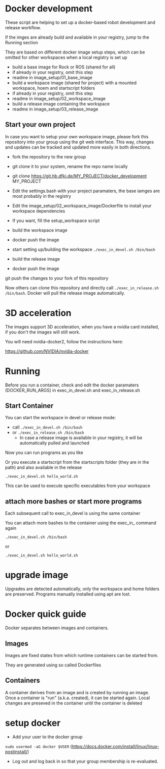 # Docker development 

These script are helping to set up a docker-based robot development and release workflow.

If the imges are already build and available in your registry, jump to the Running section

They are based on different docker image setup steps, which can be omitted for other workspaces when a local registry is set up

* build a base image for Rock or ROS (shared for all)
 * if already in your registry, omit this step
 * readme in image_setup/01_base_image
* build a workspace image (shared for project) with a mounted workspace, hoem and startscript folders
 * if already in your registry, omit this step
 * readme in image_setup/02_workspace_image
* build a release image containing the workspace
 * readme in image_setup/03_release_image

## Start your own project

In case you want to setup your own workspace image, please fork this repository into your group using the git web interface.
This way, changes and updates can be tracked and updated more easily in both directions.

* fork the repository to the new group
* git clone it to your system, rename the repo name locally
 * git clone https://git.hb.dfki.de/MY_PROJECT/docker_development MY_PROJECT

* Edit the settings.bash with your project paramaters, the base iamges are most probably in the registry
* Edit the image_setup/02_workspace_image/Dockerfile to install your workspace dependencies
* If you want, fill the setup_workspace script
* build the workspace image
 * docker push the image
* start setting up/building the workspace ```./exec_in_devel.sh /bin/bash```
* build the release image
 * docker push the image

git push the changes to your fork of this repository

Now others can clone this repository and directly call ```./exec_in_release.sh /bin/bash```.
Docker will pull the release image automatically.



# 3D acceleration

The images support 3D acceleration, when you have a nvidia card installed, if you don't the images will still work.

You will need nvidia-docker2, follow the instructions here: 

https://github.com/NVIDIA/nvidia-docker



# Running 

Before you run a container, check and edit the docker paramaters (DOCKER\_RUN\_ARGS) in exec_in_devel.sh and exec_in_release.sh

## Start Container

You can start the workspace in devel or release mode:

* call ```./exec_in_devel.sh /bin/bash``` 
* or   ```./exec_in_release.sh /bin/bash``` 
  * In case a release image is available in your registry, it will be automatically pulled and launched

Now you can run programs as you like

Or you execute a startscript from the startscripts folder (they are in the path) and also available in the release

```./exec_in_devel.sh hello_world.sh```

This can be used to execute specific executables from your workspace


## attach more bashes or start more programs

Each subsequent call to exec\_in\_devel is using the same container

You can attach more bashes to the container using the exec\_in\_ command again

```./exec_in_devel.sh /bin/bash```

or 

```./exec_in_devel.sh hello_world.sh```


# upgrade image

Upgrades are detected automatically, only the workspace and home folders are preserved.
Programs manually installed using apt are lost.



# Docker quick guide

Docker separates between images and containers.

## Images

Images are fixed states from which runtime containers can be started from.

They are generated using so called Dockerfiles

## Containers

A container derives from an image and is created by running an image.
Once a container is "run" (a.k.a. created), it can be started again.
Local changes are preseved in the container until the container is deleted

# setup docker

* Add your user to the docker group

`sudo usermod -aG docker $USER` (https://docs.docker.com/install/linux/linux-postinstall/)

* Log out and log back in so that your group membership is re-evaluated.



